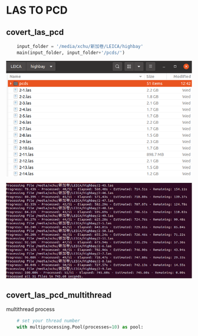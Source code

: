 # LAS TO PCD

## covert_las_pcd

```python
    input_folder = '/media/xchu/新加卷/LEICA/highbay'
    main(input_folder, input_folder+'/pcds/')
```

![image-20231031124426738](./readme/image-20231031124426738.png)

![image-20231031124842423](./readme/image-20231031124842423.png)

## covert_las_pcd_multithread

multithread process

```python
    # set your thread number
    with multiprocessing.Pool(processes=10) as pool:
```

